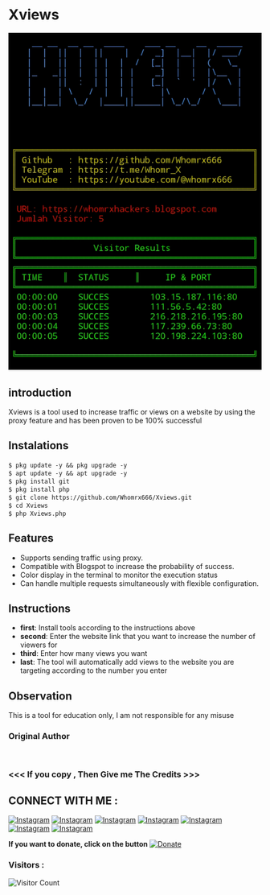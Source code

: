 # Xviews
![Xviews preview](Xviews.jpg)

## introduction
Xviews is a tool used to increase traffic or views on a website by using the proxy feature and has been proven to be 100% successful

## Instalations
```
$ pkg update -y && pkg upgrade -y
$ apt update -y && apt upgrade -y
$ pkg install git
$ pkg install php
$ git clone https://github.com/Whomrx666/Xviews.git
$ cd Xviews
$ php Xviews.php
```
## Features
- Supports sending traffic using proxy.
- Compatible with Blogspot to increase the probability of success.
- Color display in the terminal to monitor the execution status
- Can handle multiple requests simultaneously with flexible configuration.

## Instructions
- **first**: Install tools according to the instructions above
- **second**: Enter the website link that you want to increase the number of viewers for
- **third**: Enter how many views you want
- **last**: The tool will automatically add views to the website you are targeting according to the number you enter

## Observation
This is a tool for education only, I am not responsible for any misuse
### Original Author
<a href="https://github.com/Whomrx666"><img src="https://img.shields.io/badge/Original-Author-brightgreen.svg" alt=""/></a>

### <<< If you copy , Then Give me The Credits >>>

## CONNECT WITH ME :

[![Instagram](https://img.shields.io/badge/WEBSITE-VISIT-yellow?style=for-the-badge&logo=blogger)](https://whomrxhackers.blogspot.com/)
[![Instagram](https://img.shields.io/badge/TWITTER-FOLLOW-red?style=for-the-badge&logo=x)](https://twitter.com/whomrx666)
[![Instagram](https://img.shields.io/badge/YOUTUBE-SUBSCRIBE-red?style=for-the-badge&logo=youtube)](https://youtube.com/@whomrx666)
[![Instagram](https://img.shields.io/badge/FACEBOOK-LIKE-red?style=for-the-badge&logo=facebook)](https://facebook.com/https://www.facebook.com/whomrx.666)
[![Instagram](https://img.shields.io/badge/TELEGRAM-CONNECT-red?style=for-the-badge&logo=telegram)](https://t.me/@Whomr_X)
[![Instagram](https://img.shields.io/badge/GMAIL-CONTACT-red?style=for-the-badge&logo=gmail)](mailto:whomrx666@gmail.com)
[![Instagram](https://img.shields.io/badge/TIKTOK-FOLLOW-red?style=for-the-badge&logo=tiktok)](https://www.tiktok.com/@whomr.x)

**If you want to donate, click on the button**
<a href="https://saweria.co/whomrx"><img title="Donate" src="https://img.shields.io/badge/Donate-Xviews-yellow?style=for-the-badge&logo=github"></a>

### Visitors :
![Visitor Count](https://profile-counter.glitch.me/Whomrx666/count.svg)